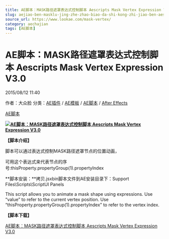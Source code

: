 ```yaml
---
title: AE脚本：MASK路径遮罩表达式控制脚本 Aescripts Mask Vertex Expression V3.0
slug: aejiao-ben-masklu-jing-zhe-zhao-biao-da-shi-kong-zhi-jiao-ben-aescripts-mask-vertex-expression-v3-0
source_url: https://www.lookae.com/mask-vertex/
category: aechajian
tags: [AE脚本]
---
```

# AE脚本：MASK路径遮罩表达式控制脚本 Aescripts Mask Vertex Expression V3.0

2015/08/12 11:40

作者：大众脸
分类：[AE插件](https://www.lookae.com/after-effects/aechajian/) / [AE模板](https://www.lookae.com/after-effects/other-after-effects/) / [AE脚本](https://www.lookae.com/after-effects/aescripts/) / [After Effects](https://www.lookae.com/after-effects/)

[AE脚本](https://www.lookae.com/tag/ae%e8%84%9a%e6%9c%ac/)

**[![AE脚本：MASK路径遮罩表达式控制脚本 Aescripts Mask Vertex Expression V3.0](https://www.lookae.com/wp-content/uploads/2015/08/Mask-Vertex-Expression.jpg "AE脚本：MASK路径遮罩表达式控制脚本 Aescripts Mask Vertex Expression V3.0-LookAE.com")](https://www.lookae.com/wp-content/uploads/2015/08/Mask-Vertex-Expression.jpg)**

**【脚本介绍】**

脚本可以通过表达式控制MASK路径遮罩节点的位置动画，

可用这个表达式来代表节点的序号:thisProperty.propertyGroup(1).propertyIndex

**脚本安装：**拷贝.jsxbin脚本文件到AE安装目录下：Support Files\Scripts\ScriptUI Panels

This script allows you to animate a mask shape using expressions. Use “value” to refer to the current vertex position. Use “thisProperty.propertyGroup(1).propertyIndex” to refer to the vertex index.

**【脚本下载】**

[AE脚本：MASK路径遮罩表达式控制脚本 Aescripts Mask Vertex Expression V3.0](https://www.400gb.com/file/112212209)
